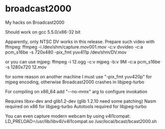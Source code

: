 # broadcast2000
My hacks on Broadcast2000

Should work on gcc 5.5.0/x86-32 bit

Apparently, only NTSC DV works in this release.
Prepare such video with ffmpeg:
ffmpeg -i /dev/shm/capture.mov001.mov -c:v dvvideo -c:a pcm_s16be -s 720x480 -pix_fmt yuv411p /dev/shm/DV.mov
 
 or you can use mjpeg:
 ffmpeg -i 12.ogg -c:v mjpeg -b:v 9M -c:a pcm_s16be -s 1280x720 12.mov
 
for some reason on another machine I must use "-pix_fmt yuv420p" for mjpeg encoding, 
otherwise Broadcast2000 crashes in libjpeg-turbo

For compiling on x86_64 add "--no-mmx" arg to configure invokation

Requires libxv-dev and glib1.2-dev (glib 1.2.10 need some patching)
Nasm required on x86 for libjpeg-turbo
Autotools required for libjpeg-turbo

You can even capture modern webcam by using v4l1compat:
LD_PRELOAD=/usr/lib/libv4l/v4l1compat.so /usr/local/bcast/bcast2000.sh

